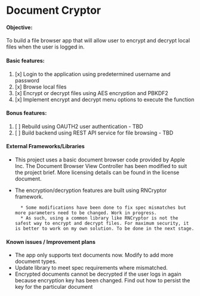 #  Document Cryptor

#### Objective:
To build a file browser app that will allow user to encrypt and decrypt local files when the user is logged in.

#### Basic features:
1. [x] Login to the application using predetermined username and password
2. [x] Browse local files 
3. [x] Encrypt or decrypt files using AES encryption and PBKDF2
4. [x] Implement encrypt and decrypt menu options to execute the function

#### Bonus features: 
1. [ ] Rebuild using OAUTH2 user authentication - TBD
2. [ ] Build backend using REST API service for file browsing - TBD

#### External Frameworks/Libraries
* This project uses a basic document browser code provided by Apple Inc. The Document Browser View Controller has been modified to suit the project brief. More licensing details can be found in the license document.
* The encryption/decryption features are built using RNCryptor framework. 

        * Some modifications have been done to fix spec mismatches but more parameters need to be changed. Work in progress.
        * As such, using a common library like RNCryptor is not the safest way to encrypt and decrypt files. For maximum security, it is better to work on my own solution. To be done in the next stage.
        
#### Known issues / Improvement plans
* The app only supports text documents now. Modify to add more document types.
* Update library to meet spec requirements where mismatched.
* Encrypted documents cannot be decrypted if the user logs in again because encryption key has been changed. Find out how to persist the key for the particular document
